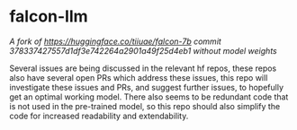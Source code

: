 # falcon-llm

*A fork of https://huggingface.co/tiiuae/falcon-7b commit 378337427557d1df3e742264a2901a49f25d4eb1 without model weights*

Several issues are being discussed in the relevant hf repos, these repos also have several open PRs which address these issues, this repo will investigate these issues and PRs, and suggest further issues, to hopefully get an optimal working model. There also seems to be redundant code that is not used in the pre-trained model, so this repo should also simplify the code for increased readability and extendability. 